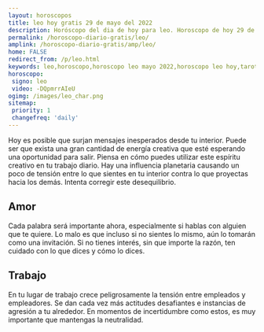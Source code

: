 ```yaml
---
layout: horoscopos
title: leo hoy gratis 29 de mayo del 2022 
description: Horóscopo del dia de hoy para leo. Horoscopo de hoy 29 de mayo del 2022. Las predicciones de amor, trabajo, vida personal gratis.
permalink: /horoscopo-diario-gratis/leo/
amplink: /horoscopo-diario-gratis/amp/leo/
home: FALSE
redirect_from: /p/leo.html
keywords: leo,horoscopo,horoscopo leo mayo 2022,horoscopo leo hoy,tarot leo mayo 2022,horoscopo leo,tarot leo hoy,horoscopo de hoy,horoscopo diario,tarot del amor,horoscopo de hoy leo,horoscopo diario del tarot, Horoscopo de hoy leo 29 de mayo del 2022,horóscopo del día,signos zodiacales 2022, el horoscopo de hoy
horoscopo:
 signo: leo
 video: -DQpmrrAIeU
ogimg: /images/leo_char.png
sitemap:
 priority: 1
 changefreq: 'daily'
---
```



Hoy es posible que surjan mensajes inesperados desde tu interior. Puede ser que exista una gran cantidad de energía creativa que esté esperando una oportunidad para salir. Piensa en cómo puedes utilizar este espíritu creativo en tu trabajo diario. Hay una influencia planetaria causando un poco de tensión entre lo que sientes en tu interior contra lo que proyectas hacia los demás. Intenta corregir este desequilibrio.

## Amor

Cada palabra será importante ahora, especialmente si hablas con alguien que te quiere. Lo malo es que incluso si no sientes lo mismo, aún lo tomarán como una invitación. Si no tienes interés, sin que importe la razón, ten cuidado con lo que dices y cómo lo dices.

## Trabajo

En tu lugar de trabajo crece peligrosamente la tensión entre empleados y empleadores. Se dan cada vez más actitudes desafiantes e instancias de agresión a tu alrededor. En momentos de incertidumbre como estos, es muy importante que mantengas la neutralidad.